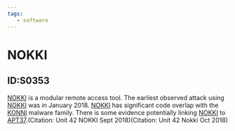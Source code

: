 ```yaml
---
tags:
   - software
---
```

# NOKKI
## ID:S0353
[NOKKI](/mitre/software/S0353) is a modular remote access tool. The earliest observed attack using [NOKKI](/mitre/software/S0353) was in January 2018. [NOKKI](/mitre/software/S0353) has significant code overlap with the [KONNI](/mitre/software/S0356) malware family. There is some evidence potentially linking [NOKKI](/mitre/software/S0353) to [APT37](/mitre/groups/G0067).(Citation: Unit 42 NOKKI Sept 2018)(Citation: Unit 42 Nokki Oct 2018)
